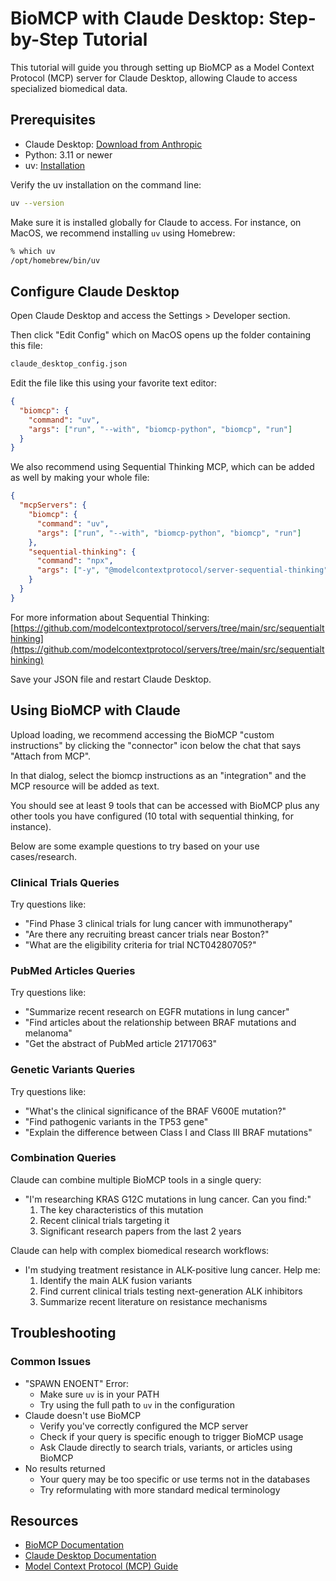 # BioMCP with Claude Desktop: Step-by-Step Tutorial

This tutorial will guide you through setting up BioMCP as a Model Context
Protocol (MCP) server for Claude Desktop, allowing Claude to access specialized
biomedical data.

## Prerequisites

- Claude Desktop: [Download from Anthropic](https://claude.ai/desktop)
- Python: 3.11 or newer
- uv: [Installation](https://docs.astral.sh/uv/getting-started/installation/)

Verify the uv installation on the command line:

```bash
uv --version
```

Make sure it is installed globally for Claude to access. For instance,
on MacOS, we recommend installing `uv` using Homebrew:

```bash
% which uv
/opt/homebrew/bin/uv
```

## Configure Claude Desktop

Open Claude Desktop and access the Settings > Developer section.

Then click "Edit Config" which on MacOS opens up the folder containing this
file:

```markdown
claude_desktop_config.json
```

Edit the file like this using your favorite text editor:

```json
{
  "biomcp": {
    "command": "uv",
    "args": ["run", "--with", "biomcp-python", "biomcp", "run"]
  }
}
```

We also recommend using Sequential Thinking MCP, which can be added as well
by making your whole file:

```json
{
  "mcpServers": {
    "biomcp": {
      "command": "uv",
      "args": ["run", "--with", "biomcp-python", "biomcp", "run"]
    },
    "sequential-thinking": {
      "command": "npx",
      "args": ["-y", "@modelcontextprotocol/server-sequential-thinking"]
    }
  }
}
```

For more information about Sequential Thinking:
[https://github.com/modelcontextprotocol/servers/tree/main/src/sequentialthinking](https://github.com/modelcontextprotocol/servers/tree/main/src/sequentialthinking)

Save your JSON file and restart Claude Desktop.

## Using BioMCP with Claude

Upload loading, we recommend accessing the BioMCP "custom instructions" by
clicking the "connector" icon below the chat that says "Attach from MCP".

In that dialog, select the biomcp instructions as an "integration" and the
MCP resource will be added as text.

You should see at least 9 tools that can be accessed with BioMCP plus any
other tools you have configured (10 total with sequential thinking, for
instance).

Below are some example questions to try based on your use cases/research.

### Clinical Trials Queries

Try questions like:

- "Find Phase 3 clinical trials for lung cancer with immunotherapy"
- "Are there any recruiting breast cancer trials near Boston?"
- "What are the eligibility criteria for trial NCT04280705?"

### PubMed Articles Queries

Try questions like:

- "Summarize recent research on EGFR mutations in lung cancer"
- "Find articles about the relationship between BRAF mutations and melanoma"
- "Get the abstract of PubMed article 21717063"

### Genetic Variants Queries

Try questions like:

- "What's the clinical significance of the BRAF V600E mutation?"
- "Find pathogenic variants in the TP53 gene"
- "Explain the difference between Class I and Class III BRAF mutations"

### Combination Queries

Claude can combine multiple BioMCP tools in a single query:

- "I'm researching KRAS G12C mutations in lung cancer. Can you find:"
  1. The key characteristics of this mutation
  2. Recent clinical trials targeting it
  3. Significant research papers from the last 2 years

Claude can help with complex biomedical research workflows:

- I'm studying treatment resistance in ALK-positive lung cancer. Help me:
  1. Identify the main ALK fusion variants
  2. Find current clinical trials testing next-generation ALK inhibitors
  3. Summarize recent literature on resistance mechanisms

## Troubleshooting

### Common Issues

- "SPAWN ENOENT" Error:
  - Make sure `uv` is in your PATH
  - Try using the full path to `uv` in the configuration
- Claude doesn't use BioMCP
  - Verify you've correctly configured the MCP server
  - Check if your query is specific enough to trigger BioMCP usage
  - Ask Claude directly to search trials, variants, or articles using BioMCP
- No results returned
  - Your query may be too specific or use terms not in the databases
  - Try reformulating with more standard medical terminology

## Resources

- [BioMCP Documentation](https://biomcp.org)
- [Claude Desktop Documentation](https://docs.anthropic.com/claude/docs/claude-desktop)
- [Model Context Protocol (MCP) Guide](https://docs.anthropic.com/claude/docs/model-context-protocol)
